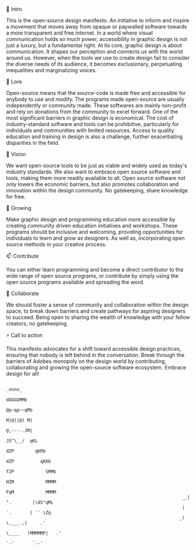 👋 Intro

This is the open-source design manifesto. An initiative to inform and inspire a movement that moves away from opaque or paywalled software towards a more transparent and free internet. In a world where visual communication holds so much power, accessibility in graphic design is not just a luxury, but a fundamental right. 
At its core, graphic design is about communication. It shapes our perception and connects us with the world around us. However, when the tools we use to create design fail to consider the diverse needs of its audience, it becomes exclusionary, perpetuating inequalities and marginalizing voices. 

📜 Lore

Open-source means that the source-code is made free and accessible for anybody to use and modify. The programs made open-source are usually independently or community made. These softwares are mainly non-profit and rely on donations from the community to excel forward. 
One of the most significant barriers in graphic design is economical. The cost of industry-standard software and tools can be prohibitive, particularly for individuals and communities with limited resources. Access to quality education and training in design is also a challenge, further exacerbating disparities in the field. 

👀 Vision

We want open-source tools to be just as viable and widely used as today's industry standards. We also want to embrace open source software and tools, making them more readily available to all. Open source software not only lowers the economic barriers, but also promotes collaboration and innovation within the design community. No gatekeeping, share knowledge for free. 

🌱 Growing 

Make graphic design and programming education more accessible by creating community driven education initiatives and workshops. These programs should be inclusive and welcoming, providing opportunities for individuals to learn and grow as designers. As well as, incorporating open source methods in your creative process. 

📫 Contribute

You can either learn programming and become a direct contributor to the wide range of open source programs, or contribute by simply using the open source programs available and spreading the word. 

💞️ Collaborate

We should foster a sense of community and collaboration within the design space, to break down barriers and create pathways for aspiring designers to succeed. Being open to sharing the wealth of knowledge with your fellow creators, no gatekeeping. 

⚡ Call to action

This manifesto advocates for a shift toward accessible design practices, ensuring that nobody is left behind in the conversation. Break through the barriers of Adobes monopoly on the design world by contributing, collaborating and growing the open-source software ecosystem. Embrace design for all!

                                                                      
                                                                              _nnnn_
                                                                              dGGGGMMb
                                                                             @p~qp~~qMb
                                                                             M|@||@) M|
                                                                             @,----.JM|
                                                                            JS^\__/  qKL
                                                                           dZP        qKRb
                                                                          dZP          qKKb
                                                                         fZP            SMMb
                                                                         HZM            MMMM
                                                                         FqM            MMMM
                                                                       __| ".        |\dS"qML
                                                                       |    `.       | `' \Zq
                                                                      _)      \.___.,|     .'
                                                                      \____   )MMMMMP|   .'
                                                                           `-'       `--' 
                                                                     














                                                                     
                                                                     
